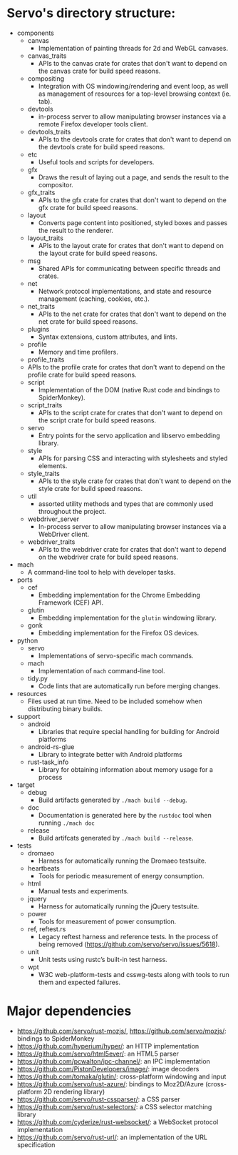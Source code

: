 # Servo's directory structure:
* components
	* canvas
		* Implementation of painting threads for 2d and WebGL canvases.
	* canvas_traits
		* APIs to the canvas crate for crates that don't want to depend on the canvas crate for build speed reasons.
	* compositing
		* Integration with OS windowing/rendering and event loop, as well as management of resources for a top-level browsing context (ie. tab).
	* devtools
		* in-process server to allow manipulating browser instances via a remote Firefox developer tools client.
	* devtools_traits
		* APIs to the devtools crate for crates that don't want to depend on the devtools crate for build speed reasons.
	* etc
		* Useful tools and scripts for developers.
	* gfx
		* Draws the result of laying out a page, and sends the result to the compositor.
	* gfx_traits
		* APIs to the gfx crate for crates that don't want to depend on the gfx crate for build speed reasons.
	* layout
		* Converts page content into positioned, styled boxes and passes the result to the renderer.
	* layout_traits
		* APIs to the layout crate for crates that don't want to depend on the layout crate for build speed reasons.
	* msg
		* Shared APIs for communicating between specific threads and crates.
	* net
		* Network protocol implementations, and state and resource management (caching, cookies, etc.).
	* net_traits
		* APIs to the net crate for crates that don't want to depend on the net crate for build speed reasons.
	* plugins
		* Syntax extensions, custom attributes, and lints.
	* profile
		* Memory and time profilers.
	* profile_traits
  	* APIs to the profile crate for crates that don't want to depend on the profile crate for build speed reasons.
	* script
		* Implementation of the DOM (native Rust code and bindings to SpiderMonkey).
	* script_traits
		* APIs to the script crate for crates that don't want to depend on the script crate for build speed reasons.
	* servo
		* Entry points for the servo application and libservo embedding library.
	* style
		* APIs for parsing CSS and interacting with stylesheets and styled elements.
	* style_traits
		* APIs to the style crate for crates that don't want to depend on the style crate for build speed reasons.
	* util
		* assorted utility methods and types that are commonly used throughout the project.
	* webdriver_server
		* In-process server to allow manipulating browser instances via a WebDriver client.
	* webdriver_traits
		* APIs to the webdriver crate for crates that don't want to depend on the webdriver crate for build speed reasons.
* mach
	* A command-line tool to help with developer tasks.
* ports
	* cef
		* Embedding implementation for the Chrome Embedding Framework (CEF) API.
	* glutin
		* Embedding implementation for the `glutin` windowing library.
	* gonk
		* Embedding implementation for the Firefox OS devices.
* python
	* servo
		* Implementations of servo-specific mach commands.
	* mach
		* Implementation of `mach` command-line tool.
	* tidy.py
		* Code lints that are automatically run before merging changes.
* resources
	* Files used at run time. Need to be included somehow when distributing binary builds.
* support
	* android
		* Libraries that require special handling for building for Android platforms
	* android-rs-glue
		* Library to integrate better with Android platforms
	* rust-task_info
		* Library for obtaining information about memory usage for a process
* target
	* debug
		* Build artifacts generated by `./mach build --debug`.
	* doc
		* Documentation is generated here by the `rustdoc` tool when running `./mach doc`
	* release
		* Build artifcats generated by `./mach build --release`.
* tests
	* dromaeo
		* Harness for automatically running the Dromaeo testsuite.
	* heartbeats
		* Tools for periodic measurement of energy consumption.
	* html
		* Manual tests and experiments.
	* jquery
		* Harness for automatically running the jQuery testsuite.
	* power
		* Tools for measurement of power consumption.
	* ref, reftest.rs
		* Legacy reftest harness and reference tests. In the process of being removed (<https://github.com/servo/servo/issues/5618>).
	* unit
		* Unit tests using rustc’s built-in test harness.
	* wpt
		* W3C web-platform-tests and csswg-tests along with tools to run them and expected failures.
# Major dependencies
* <https://github.com/servo/rust-mozjs/>, <https://github.com/servo/mozjs/>: bindings to SpiderMonkey
* <https://github.com/hyperium/hyper/>: an HTTP implementation
* <https://github.com/servo/html5ever/>: an HTML5 parser
* <https://github.com/pcwalton/ipc-channel/>: an IPC implementation
* <https://github.com/PistonDevelopers/image/>: image decoders
* <https://github.com/tomaka/glutin/>: cross-platform windowing and input
* <https://github.com/servo/rust-azure/>: bindings to Moz2D/Azure (cross-platform 2D rendering library)
* <https://github.com/servo/rust-cssparser/>: a CSS parser
* <https://github.com/servo/rust-selectors/>: a CSS selector matching library
* <https://github.com/cyderize/rust-websocket/>: a WebSocket protocol implementation
* <https://github.com/servo/rust-url/>: an implementation of the URL specification
